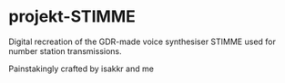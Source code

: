 # projekt-STIMME
Digital recreation of the GDR-made voice synthesiser STIMME used for number station transmissions.

Painstakingly crafted by isakkr and me
